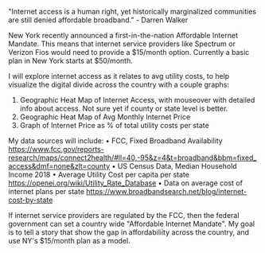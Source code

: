 "Internet access is a human right, yet historically marginalized communities are still denied affordable broadband." - Darren Walker

New York recently announced a first-in-the-nation Affordable Internet Mandate. This means that internet service providers like Spectrum or Verizon Fios would need to provide a $15/month option. Currently a basic plan in New York starts at $50/month.

I will explore internet access as it relates to avg utility costs, to help visualize the digital divide across the country with a couple graphs:

1. Geographic Heat Map of Internet Access, with mouseover with detailed info about access. Not sure yet if county or state level is better.
2. Geographic Heat Map of Avg Monthly Internet Price
3. Graph of Internet Price as % of total utility costs per state

My data sources will include:
• FCC, Fixed Broadband Availability https://www.fcc.gov/reports-research/maps/connect2health/#ll=40,-95&z=4&t=broadband&bbm=fixed_access&dmf=none&zlt=county
• US Census Data, Median Household Income 2018
• Average Utility Cost per capita per state https://openei.org/wiki/Utility_Rate_Database
• Data on average cost of internet plans per state https://www.broadbandsearch.net/blog/internet-cost-by-state

If internet service providers are regulated by the FCC, then the federal government can set a country wide "Affordable Internet Mandate". My goal is to tell a story that show the gap in affordabiliity across the country, and use NY's $15/month plan as a model.
